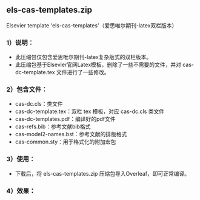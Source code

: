 
## els-cas-templates.zip
Elsevier template 'els-cas-templates'（爱思唯尔期刊-latex双栏版本）

### 1）说明：
- 此压缩包仅包含爱思唯尔期刊-latex复杂版式的双栏版本。
- 此压缩包基于Elsevier官网Latex模板，删除了一些不需要的文件，并对 cas-dc-template.tex 文件进行了一些修改。


### 2）包含文件：
- cas-dc.cls：类文件
- cas-dc-template.tex：双栏 tex 模板，对应 cas-dc.cls 类文件
- cas-dc-templates.pdf：编译好的pdf文件
- cas-refs.bib：参考文献bib格式
- cas-model2-names.bst：参考文献的排版格式
- cas-common.sty：用于格式化的附加宏包

### 3）使用：
- 下载后，将 els-cas-templates.zip 压缩包导入Overleaf，即可正常编译。

### 4）效果：

